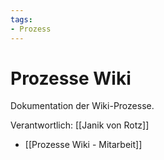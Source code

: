 ```yaml
---
tags:
- Prozess
---
```

# Prozesse Wiki

Dokumentation der Wiki-Prozesse.

Verantwortlich: [[Janik von Rotz]]

* [[Prozesse Wiki - Mitarbeit]]